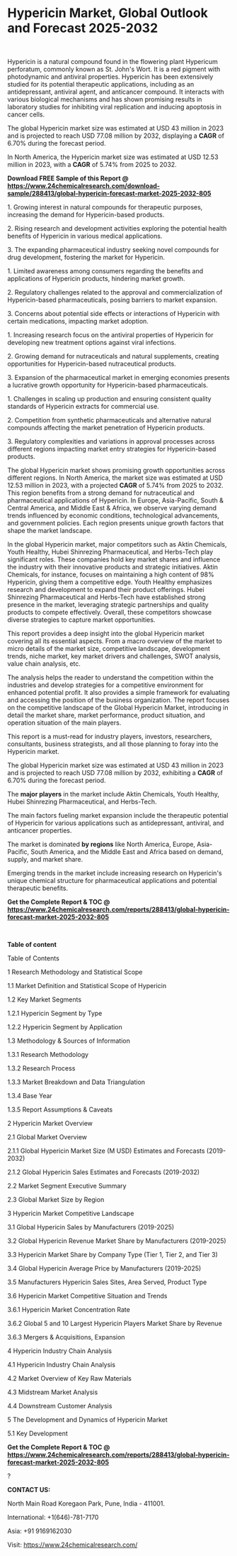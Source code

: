 <h1>Hypericin Market, Global Outlook and Forecast 2025-2032</h1><br/><p>Hypericin is a natural compound found in the flowering plant Hypericum perforatum, commonly known as St. John&#39;s Wort. It is a red pigment with photodynamic and antiviral properties. Hypericin has been extensively studied for its potential therapeutic applications, including as an antidepressant, antiviral agent, and anticancer compound. It interacts with various biological mechanisms and has shown promising results in laboratory studies for inhibiting viral replication and inducing apoptosis in cancer cells.</p>
 
 
 
 <p>The global Hypericin market size was estimated at USD 43 million in 2023 and is projected to reach USD 77.08 million by 2032, displaying a <strong>CAGR</strong> of 6.70% during the forecast period.</p>
 
 
 
 <p>In North America, the Hypericin market size was estimated at USD 12.53 million in 2023, with a <strong>CAGR</strong> of 5.74% from 2025 to 2032.</p>
 
 
 
 <div><b>Download FREE Sample of this Report @ <a href="https://www.24chemicalresearch.com/download-sample/288413/global-hypericin-forecast-market-2025-2032-805">https://www.24chemicalresearch.com/download-sample/288413/global-hypericin-forecast-market-2025-2032-805</a></b></div>
 
 
 
 <p>1. Growing interest in natural compounds for therapeutic purposes, increasing the demand for Hypericin-based products.</p>
 
 
 
 <p>2. Rising research and development activities exploring the potential health benefits of Hypericin in various medical applications.</p>
 
 
 
 <p>3. The expanding pharmaceutical industry seeking novel compounds for drug development, fostering the market for Hypericin.</p>
 
 
 
 <p>1. Limited awareness among consumers regarding the benefits and applications of Hypericin products, hindering market growth.</p>
 
 
 
 <p>2. Regulatory challenges related to the approval and commercialization of Hypericin-based pharmaceuticals, posing barriers to market expansion.</p>
 
 
 
 <p>3. Concerns about potential side effects or interactions of Hypericin with certain medications, impacting market adoption.</p>
 
 
 
 <p>1. Increasing research focus on the antiviral properties of Hypericin for developing new treatment options against viral infections.</p>
 
 
 
 <p>2. Growing demand for nutraceuticals and natural supplements, creating opportunities for Hypericin-based nutraceutical products.</p>
 
 
 
 <p>3. Expansion of the pharmaceutical market in emerging economies presents a lucrative growth opportunity for Hypericin-based pharmaceuticals.</p>
 
 
 
 <p>1. Challenges in scaling up production and ensuring consistent quality standards of Hypericin extracts for commercial use.</p>
 
 
 
 <p>2. Competition from synthetic pharmaceuticals and alternative natural compounds affecting the market penetration of Hypericin products.</p>
 
 
 
 <p>3. Regulatory complexities and variations in approval processes across different regions impacting market entry strategies for Hypericin-based products.</p>
 
 
 
 <p>The global Hypericin market shows promising growth opportunities across different regions. In North America, the market size was estimated at USD 12.53 million in 2023, with a projected <strong>CAGR</strong> of 5.74% from 2025 to 2032. This region benefits from a strong demand for nutraceutical and pharmaceutical applications of Hypericin. In Europe, Asia-Pacific, South & Central America, and Middle East & Africa, we observe varying demand trends influenced by economic conditions, technological advancements, and government policies. Each region presents unique growth factors that shape the market landscape.</p>
 
 
 
 <p>In the global Hypericin market, major competitors such as Aktin Chemicals, Youth Healthy, Hubei Shinrezing Pharmaceutical, and Herbs-Tech play significant roles. These companies hold key market shares and influence the industry with their innovative products and strategic initiatives. Aktin Chemicals, for instance, focuses on maintaining a high content of 98% Hypericin, giving them a competitive edge. Youth Healthy emphasizes research and development to expand their product offerings. Hubei Shinrezing Pharmaceutical and Herbs-Tech have established strong presence in the market, leveraging strategic partnerships and quality products to compete effectively. Overall, these competitors showcase diverse strategies to capture market opportunities.</p>
 
 
 
 <p>This report provides a deep insight into the global Hypericin market covering all its essential aspects. From a macro overview of the market to micro details of the market size, competitive landscape, development trends, niche market, key market drivers and challenges, SWOT analysis, value chain analysis, etc.</p>
 
 
 
 <p>The analysis helps the reader to understand the competition within the industries and develop strategies for a competitive environment for enhanced potential profit. It also provides a simple framework for evaluating and accessing the position of the business organization. The report focuses on the competitive landscape of the Global Hypericin Market, introducing in detail the market share, market performance, product situation, and operation situation of the main players.</p>
 
 
 
 <p>This report is a must-read for industry players, investors, researchers, consultants, business strategists, and all those planning to foray into the Hypericin market.</p>
 
 
 
 <p>The global Hypericin market size was estimated at USD 43 million in 2023 and is projected to reach USD 77.08 million by 2032, exhibiting a <strong>CAGR</strong> of 6.70% during the forecast period.</p>
 
 
 
 <p>The <strong>major players</strong> in the market include Aktin Chemicals, Youth Healthy, Hubei Shinrezing Pharmaceutical, and Herbs-Tech.</p>
 
 
 
 <p>The main factors fueling market expansion include the therapeutic potential of Hypericin for various applications such as antidepressant, antiviral, and anticancer properties.</p>
 
 
 
 <p>The market is dominated <strong>by regions</strong> like North America, Europe, Asia-Pacific, South America, and the Middle East and Africa based on demand, supply, and market share.</p>
 
 
 
 <p>Emerging trends in the market include increasing research on Hypericin&#39;s unique chemical structure for pharmaceutical applications and potential therapeutic benefits.</p>
 
 
 
 <div><b>Get the Complete Report & TOC @ <a href="https://www.24chemicalresearch.com/reports/288413/global-hypericin-forecast-market-2025-2032-805">https://www.24chemicalresearch.com/reports/288413/global-hypericin-forecast-market-2025-2032-805</a></b></div>
 
 
 
 <p><br />
 
 <b>Table of content</b></p>
 
 
 
 <p>Table of Contents<br />
 
 1 Research Methodology and Statistical Scope<br />
 
 1.1 Market Definition and Statistical Scope of Hypericin<br />
 
 1.2 Key Market Segments<br />
 
 1.2.1 Hypericin Segment by Type<br />
 
 1.2.2 Hypericin Segment by Application<br />
 
 1.3 Methodology & Sources of Information<br />
 
 1.3.1 Research Methodology<br />
 
 1.3.2 Research Process<br />
 
 1.3.3 Market Breakdown and Data Triangulation<br />
 
 1.3.4 Base Year<br />
 
 1.3.5 Report Assumptions & Caveats<br />
 
 2 Hypericin Market Overview<br />
 
 2.1 Global Market Overview<br />
 
 2.1.1 Global Hypericin Market Size (M USD) Estimates and Forecasts (2019-2032)<br />
 
 2.1.2 Global Hypericin Sales Estimates and Forecasts (2019-2032)<br />
 
 2.2 Market Segment Executive Summary<br />
 
 2.3 Global Market Size by Region<br />
 
 3 Hypericin Market Competitive Landscape<br />
 
 3.1 Global Hypericin Sales by Manufacturers (2019-2025)<br />
 
 3.2 Global Hypericin Revenue Market Share by Manufacturers (2019-2025)<br />
 
 3.3 Hypericin Market Share by Company Type (Tier 1, Tier 2, and Tier 3)<br />
 
 3.4 Global Hypericin Average Price by Manufacturers (2019-2025)<br />
 
 3.5 Manufacturers Hypericin Sales Sites, Area Served, Product Type<br />
 
 3.6 Hypericin Market Competitive Situation and Trends<br />
 
 3.6.1 Hypericin Market Concentration Rate<br />
 
 3.6.2 Global 5 and 10 Largest Hypericin Players Market Share by Revenue<br />
 
 3.6.3 Mergers & Acquisitions, Expansion<br />
 
 4 Hypericin Industry Chain Analysis<br />
 
 4.1 Hypericin Industry Chain Analysis<br />
 
 4.2 Market Overview of Key Raw Materials<br />
 
 4.3 Midstream Market Analysis<br />
 
 4.4 Downstream Customer Analysis<br />
 
 5 The Development and Dynamics of Hypericin Market<br />
 
 5.1 Key Development</p>
 
 
 
 <div><b>Get the Complete Report & TOC @ <a href="https://www.24chemicalresearch.com/reports/288413/global-hypericin-forecast-market-2025-2032-805">https://www.24chemicalresearch.com/reports/288413/global-hypericin-forecast-market-2025-2032-805</a></b></div>
 
 
 
 <p>? </p>
 
 
 
 <p><b>CONTACT US:</b><br />
 
 North Main Road Koregaon Park, Pune, India - 411001.<br />
 
 International: +1(646)-781-7170<br />
 
 Asia: +91 9169162030<br />
 
 Visit: <a href="https://www.24chemicalresearch.com/">https://www.24chemicalresearch.com/</a></p>